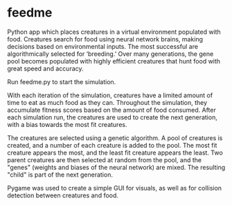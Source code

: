 # feedme
Python app which places creatures in a virtual environment populated with food. Creatures search for food using neural network brains, making decisions based on environmental inputs. The most successful are algorithmically selected for ‘breeding.’ Over many generations, the gene pool becomes populated with highly efficient creatures that hunt food with great speed and accuracy.

Run feedme.py to start the simulation. 

With each iteration of the simulation, creatures have a limited amount of time to eat as much food as they can. Throughout the simulation, they accumulate fitness scores based on the amount of food consumed. After each simulation run, the creatures are used to create the next generation, with a bias towards the most fit creatures.

The creatures are selected using a genetic algorithm. A pool of creatures is created, and a number of each creature is added to the pool. The most fit creature appears the most, and the least fit creature appears the least. Two parent creatures are then selected at random from the pool, and the "genes" (weights and biases of the neural network) are mixed. The resulting "child" is part of the next generation.

Pygame was used to create a simple GUI for visuals, as well as for collision detection between creatures and food.

